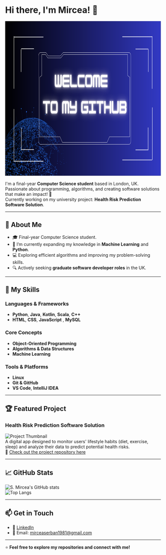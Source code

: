 # Hi there, I'm Mircea! 👋

<img height="500px" width="100%" src="https://raw.githubusercontent.com/El-Mazouzi/El-Mazouzi/main/banner-2.png" />

I'm a final-year **Computer Science student** based in London, UK. Passionate about programming, algorithms, and creating software solutions that make an impact! 🚀  
Currently working on my university project: **Health Risk Prediction Software Solution**.

---

## 🌟 About Me  
- 🎓 Final-year Computer Science student.  
- 🌱 I’m currently expanding my knowledge in **Machine Learning** and **Python**.  
- 💻 Exploring efficient algorithms and improving my problem-solving skills.  
- 🔍 Actively seeking **graduate software developer roles** in the UK.  

---

## 🚀 My Skills  
### Languages & Frameworks  
- **Python**, **Java**, **Kotlin**, **Scala**, **C++**  
- **HTML**, **CSS**, **JavaScript** , **MySQL**

### Core Concepts  
- **Object-Oriented Programming**  
- **Algorithms & Data Structures**  
- **Machine Learning**  

### Tools & Platforms  
- **Linux**  
- **Git & GitHub**  
- **VS Code**, **IntelliJ IDEA**  

---

## 🏆 Featured Project  
### Health Risk Prediction Software Solution  
![Project Thumbnail](https://via.placeholder.com/800x400?text=Health+Risk+Prediction+App)  
A digital app designed to monitor users' lifestyle habits (diet, exercise, sleep) and analyze their data to predict potential health risks.  
🔗 [Check out the project repository here](https://github.com/S-Mircea/Health-Risk-Prediction)

---

## 📈 GitHub Stats  
![S. Mircea's GitHub stats](https://github-readme-stats.vercel.app/api?username=S-Mircea&show_icons=true&theme=radical)  
![Top Langs](https://github-readme-stats.vercel.app/api/top-langs/?username=S-Mircea&layout=compact&theme=radical)  

---

## 📫 Get in Touch  
- 💼 [LinkedIn]((https://www.linkedin.com/in/mircea-serban-s81/))  
- 📧 Email: mirceaserban1981@gmail.com 

---

⭐️ **Feel free to explore my repositories and connect with me!**  


</div>

###
